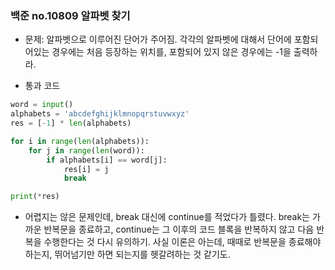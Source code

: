 ### 백준 no.10809 알파벳 찾기

- 문제: 알파벳으로 이루어진 단어가 주어짐. 각각의 알파벳에 대해서 단어에 포함되어있는 경우에는 처음 등장하는 위치를, 포함되어 있지 않은 경우에는 -1을 출력하라.
  
  

-  통과 코드
  
  ```python
  word = input()
  alphabets = 'abcdefghijklmnopqrstuvwxyz'
  res = [-1] * len(alphabets)
  
  for i in range(len(alphabets)):
      for j in range(len(word)):
          if alphabets[i] == word[j]:
              res[i] = j
              break
  
  print(*res)
  
  ```

- 어렵지는 않은 문제인데, break 대신에 continue를 적었다가 틀렸다. break는 가까운 반복문을 종료하고, continue는 그 이후의 코드 블록을 반복하지 않고 다음 반복을 수행한다는 것 다시 유의하기. 사실 이론은 아는데, 때때로 반복문을 종료해야 하는지, 뛰어넘기만 하면 되는지를 헷갈려하는 것 같기도.  


